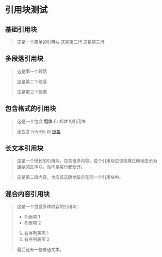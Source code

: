 # 引用块测试

## 基础引用块

> 这是一个简单的引用块
> 这是第二行
> 这是第三行

## 多段落引用块

> 这是第一个段落
> 
> 这是第二个段落
> 
> 这是第三个段落

## 包含格式的引用块

> 这是一个包含 **粗体** 和 *斜体* 的引用块
> 
> 还包含 `行内代码` 和 [链接](https://github.com)

## 长文本引用块

> 这是一个很长的引用块，包含很多内容。这个引用块应该能够正确地显示为连续的文本块，而不是每行都断开。
> 
> 这是第二段内容，也应该正确地显示在同一个引用块中。

## 混合内容引用块

> 这是一个包含多种内容的引用块：
> 
> - 列表项 1
> - 列表项 2
> 
> 1. 有序列表项 1
> 2. 有序列表项 2
> 
> 最后还有一些普通文本。
